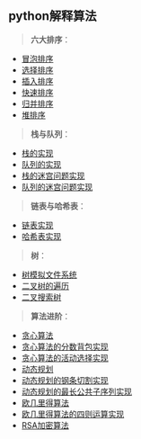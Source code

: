 python解释算法
-
>**六大排序**：
* [冒泡排序](https://github.com/ican-7/use-python/issues/1)  
* [选择排序](https://github.com/ican-7/use-python/issues/2)  
* [插入排序](https://github.com/ican-7/use-python/issues/3)  
* [快速排序](https://github.com/ican-7/use-python/issues/4)  
* [归并排序](https://github.com/ican-7/use-python/issues/5)  
* [堆排序](https://github.com/ican-7/use-python/issues/6)

>**栈与队列**：
* [栈的实现](https://github.com/ican-7/use-python/issues/7)  
* [队列的实现](https://github.com/ican-7/use-python/issues/8)  
* [栈的迷宫问题实现](https://github.com/ican-7/use-python/issues/9)  
* [队列的迷宫问题实现](https://github.com/ican-7/use-python/issues/10)

>**链表与哈希表**：
* [链表实现](https://github.com/ican-7/use-python/issues/11)  
* [哈希表实现](https://github.com/ican-7/use-python/issues/12)  

>**树**：
* [树模拟文件系统](https://github.com/ican-7/use-python/issues/13)  
* [二叉树的遍历](https://github.com/ican-7/use-python/issues/14)  
* [二叉搜索树](https://github.com/ican-7/use-python/issues/15)

>**算法进阶**：
* [贪心算法](https://github.com/ican-7/use-python/issues/16)  
* [贪心算法的分数背包实现](https://github.com/ican-7/use-python/issues/17)  
* [贪心算法的活动选择实现](https://github.com/ican-7/use-python/issues/18)  
* [动态规划](https://github.com/ican-7/use-python/issues/19)  
* [动态规划的钢条切割实现](https://github.com/ican-7/use-python/issues/20)  
* [动态规划的最长公共子序列实现](https://github.com/ican-7/use-python/issues/21)  
* [欧几里得算法](https://github.com/ican-7/use-python/issues/22)  
* [欧几里得算法的四则运算实现](https://github.com/ican-7/use-python/issues/23)  
* [RSA加密算法](https://github.com/ican-7/use-python/issues/24)
